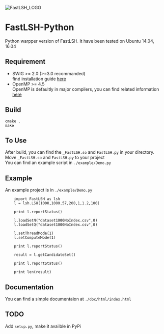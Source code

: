 ![FastLSH_LOGO](https://cloud.githubusercontent.com/assets/11495951/26155097/96bce0fe-3b44-11e7-8fec-ff6667e3c72c.png)  

# FastLSH-Python
Python warpper version of FastLSH. It have been tested on Ubuntu 14.04, 16.04

## Requirement 
* SWIG >= 2.0 (>=3.0 recommanded)  
    find installation guide [here](http://www.swig.org/download.html)
* OpenMP >= 4.5  
    OpenMP is defaultly in major compilers, you can find related information [here](http://www.openmp.org/resources/openmp-compilers/)
    
## Build
    cmake .  
    make
## To Use
After build, you can find the `_FastLSH.so` and `FastLSH.py` in your directory.  
Move `_FastLSH.so` and `FastLSH.py` to your project   
You can find an example script in `./example/Demo.py` 

## Example
   An example project is in `./example/Demo.py`
    
        import FastLSH as lsh
        l = lsh.LSH(1000,1000,57,200,1,1.2,100)

        print l.reportStatus()

        l.loadSetN("dataset1000NoIndex.csv",0)
        l.loadSetQ("dataset1000NoIndex.csv",0)

        l.setThreadMode(1)
        l.setComputeMode(1)

        print l.reportStatus()

        result = l.getCandidateSet()

        print l.reportStatus()

        print len(result)


## Documentation
You can find a simple documentaion at `./doc/html/index.html`

## TODO
Add `setup.py`, make it availble in PyPi



